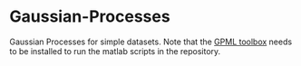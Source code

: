 # Gaussian-Processes
Gaussian Processes for simple datasets. Note that the [GPML toolbox](http://gaussianprocess.org/gpml/code/matlab/doc/) needs to be installed to run the matlab scripts in the repository.
